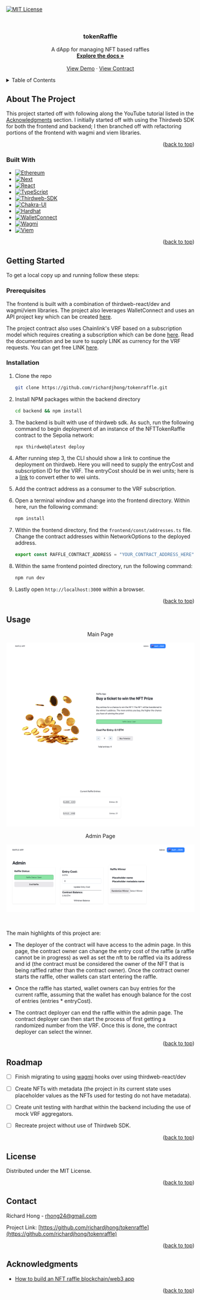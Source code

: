 <a name="readme-top"></a>

<!-- PROJECT SHIELDS -->

[![MIT License][license-shield]][license-url]

<!-- PROJECT LOGO -->
<br />
<div align="center">

<h3 align="center">tokenRaffle</h3>

  <p align="center">
    A dApp for managing NFT based raffles
    <br />
    <a href="https://github.com/richardjhong/tokenraffle"><strong>Explore the docs »</strong></a>
    <br />
    <br />
    <a href="https://tokenraffle-blockchain.vercel.app/">View Demo</a>
    ·
    <a href="https://sepolia.etherscan.io/address/0x7E3168A705fF4e9249d50017467b999f4a06D64F">View Contract</a>
  </p>
</div>

<!-- TABLE OF CONTENTS -->
<details>
  <summary>Table of Contents</summary>
  <ol>
    <li>
      <a href="#about-the-project">About The Project</a>
      <ul>
        <li><a href="#built-with">Built With</a></li>
      </ul>
    </li>
    <li>
      <a href="#getting-started">Getting Started</a>
      <ul>
        <li><a href="#prerequisites">Prerequisites</a></li>
        <li><a href="#installation">Installation</a></li>
      </ul>
    </li>
    <li><a href="#usage">Usage</a></li>
    <li><a href="#roadmap">Roadmap</a></li>
    <li><a href="#license">License</a></li>
    <li><a href="#contact">Contact</a></li>
    <li><a href="#acknowledgments">Acknowledgments</a></li>
  </ol>
</details>

<!-- ABOUT THE PROJECT -->

## About The Project

This project started off with following along the YouTube tutorial listed in the <a href="#acknowledgments">Acknowledgments</a> section. I initially started off with using the Thirdweb SDK for both the frontend and backend; I then branched off with refactoring portions of the frontend with wagmi and viem libraries. 

<p align="right">(<a href="#readme-top">back to top</a>)</p>

### Built With

- [![Ethereum][Ethereum]][Ethereum-url]
- [![Next][Next.js]][Next-url]
- [![React][React.js]][React-url]
- [![TypeScript][TypeScript.js]][TypeScript-url]
- [![Thirdweb-SDK][Thirdweb-SDK]][Thirdweb-SDK-url]
- [![Chakra-UI][Chakra-UI]][Chakra-UI-url]
- [![Hardhat][Hardhat.js]][Hardhat-url]
- [![WalletConnect][WalletConnect]][WalletConnect-url]
- [![Wagmi][Wagmi]][Wagmi-url]
- [![Viem][Viem.sh]][Viem-url]

<p align="right">(<a href="#readme-top">back to top</a>)</p>

<!-- GETTING STARTED -->

## Getting Started

To get a local copy up and running follow these steps:

### Prerequisites

The frontend is built with a combination of thirdweb-react/dev and wagmi/viem libraries. The project also leverages WalletConnect and uses an API project key which can be created [here](https://cloud.walletconnect.com/app).

The project contract also uses Chainlink's VRF based on a subscription model which requires creating a subscription which can be done [here](https://vrf.chain.link/). Read the documentation and be sure to supply LINK as currency for the VRF requests. You can get free LINK [here](https://faucets.chain.link/).

### Installation

1. Clone the repo
   ```sh
   git clone https://github.com/richardjhong/tokenraffle.git
   ```
2. Install NPM packages within the backend directory
   ```sh
   cd backend && npm install
   ```
3. The backend is built with use of thirdweb sdk. As such, run the following command to begin deployment of an instance of the NFTTokenRaffle contract to the Sepolia network:

   ```js
   npx thirdweb@latest deploy
   ```

4. After running step 3, the CLI should show a link to continue the deployment on thirdweb. Here you will need to supply the entryCost and subscription ID for the VRF. The entryCost should be in wei units; here is a [link](https://eth-converter.com/) to convert ether to wei uints. 

5. Add the contract address as a consumer to the VRF subscription. 
  
6. Open a terminal window and change into the frontend directory. Within here, run the following command:
    ```sh
    npm install
    ```

7. Within the frontend directory, find the `frontend/const/addresses.ts` file. Change the contract addresses within NetworkOptions to the deployed address. 
    ```js
    export const RAFFLE_CONTRACT_ADDRESS = "YOUR_CONTRACT_ADDRESS_HERE";
    ```

8. Within the same frontend pointed directory, run the following command:
    ```sh
    npm run dev
    ```

9. Lastly open `http://localhost:3000` within a browser.

<p align="right">(<a href="#readme-top">back to top</a>)</p>

<!-- USAGE EXAMPLES -->

## Usage

<p align="center">Main Page</p>

[![Index Page][index-page]]()

<p align="center">Admin Page</p>

[![Admin Page][admin-page]]()

<br>

The main highlights of this project are:

* The deployer of the contract will have access to the admin page. In this page, the contract owner can change the entry cost of the raffle (a raffle cannot be in progress) as well as set the nft to be raffled via its address and id (the contract must be considered the owner of the NFT that is being raffled rather than the contract owner). Once the contract owner starts the raffle, other wallets can start entering the raffle.

* Once the raffle has started, wallet owners can buy entries for the current raffle, assuming that the wallet has enough balance for the cost of entries (entries * entryCost).

* The contract deployer can end the raffle within the admin page. The contract deployer can then start the process of first getting a randomized number from the VRF. Once this is done, the contract deployer can select the winner.

<p align="right">(<a href="#readme-top">back to top</a>)</p>

<!-- ROADMAP -->

## Roadmap

* [ ] Finish migrating to using [wagmi](https://wagmi.sh/) hooks over using thirdweb-react/dev
* [ ] Create NFTs with metadata (the project in its current state uses placeholder values as the NFTs used for testing do not have metadata).
* [ ] Create unit testing with hardhat within the backend including the use of mock VRF aggregators.
* [ ] Recreate project without use of Thirdweb SDK.


<p align="right">(<a href="#readme-top">back to top</a>)</p>

<!-- LICENSE -->

## License

Distributed under the MIT License.

<p align="right">(<a href="#readme-top">back to top</a>)</p>

<!-- CONTACT -->

## Contact

Richard Hong - rhong24@gmail.com

Project Link: [https://github.com/richardjhong/tokenraffle](https://github.com/richardjhong/tokenraffle)

<p align="right">(<a href="#readme-top">back to top</a>)</p>

<!-- ACKNOWLEDGMENTS -->

## Acknowledgments

- [How to build an NFT raffle blockchain/web3 app](https://www.youtube.com/watch?v=8-U-1mIl4sQ&ab_channel=thirdweb)
<p align="right">(<a href="#readme-top">back to top</a>)</p>

<!-- MARKDOWN LINKS & IMAGES -->

[contributors-shield]: https://img.shields.io/github/contributors/richardjhong/tokenraffle.svg?style=for-the-badge
[contributors-url]: https://github.com/richardjhong/tokenraffle/graphs/contributors
[forks-shield]: https://img.shields.io/github/forks/richardjhong/tokenraffle.svg?style=for-the-badge
[forks-url]: https://github.com/richardjhong/tokenraffle/network/members
[stars-shield]: https://img.shields.io/github/stars/richardjhong/tokenraffle.svg?style=for-the-badge
[stars-url]: https://github.com/richardjhong/tokenraffle/stargazers
[issues-shield]: https://img.shields.io/github/issues/richardjhong/tokenraffle.svg?style=for-the-badge
[issues-url]: https://github.com/richardjhong/tokenraffle/issues
[license-shield]: https://img.shields.io/badge/License-MIT-yellow.svg
[license-url]: https://opensource.org/licenses/MIT
[linkedin-shield]: https://img.shields.io/badge/-LinkedIn-black.svg?style=for-the-badge&logo=linkedin&colorB=555
[linkedin-url]: https://linkedin.com/in/linkedin_username
[index-page]: ./assets/index_page.png
[admin-page]: ./assets/admin_page.png
[Next.js]: https://img.shields.io/badge/next.js-000000?style=for-the-badge&logo=nextdotjs&logoColor=white
[Next-url]: https://nextjs.org/
[React.js]: https://img.shields.io/badge/React-20232A?style=for-the-badge&logo=react&logoColor=61DAFB
[React-url]: https://reactjs.org/
[Ethereum]: https://img.shields.io/badge/ethereum-%23222222?style=for-the-badge&logo=ethereum
[Ethereum-url]: https://ethereum.org/en/
[Hardhat.js]: https://img.shields.io/badge/hardhat-js
[Hardhat-url]: https://hardhat.org/
[WalletConnect]: https://img.shields.io/badge/WalletConnect-%233B99FC?&logo=walletconnect
[WalletConnect-url]: https://walletconnect.com/
[TypeScript.js]: https://img.shields.io/badge/TypeScript-blue?style=for-the-badge&logo=typescript&logoColor=white
[TypeScript-url]: https://www.typescriptlang.org/
[Wagmi]: https://img.shields.io/badge/wagmi-black
[Wagmi-url]: https://wagmi.sh/
[Chakra-UI]: https://img.shields.io/badge/Chakra_UI-%23319795
[Chakra-UI-URL]: https://chakra-ui.com/
[Viem.sh]: https://img.shields.io/badge/viem-sh?color=1E1E20
[Viem-url]: https://viem.sh/
[Thirdweb-SDK]: https://img.shields.io/badge/ThirdWeb-purple
[Thirdweb-SDK-url]: https://thirdweb.com/sdk